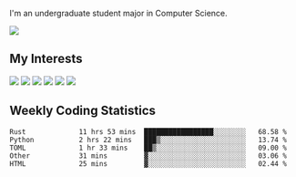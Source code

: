 I'm an undergraduate student major in Computer Science.

![](https://github-readme-stats.vercel.app/api?username=littzhch&theme=radical)

## My Interests

![](https://img.shields.io/badge/Python-3776AB?style=flat&labelColor=FFD43B&logoColor=3776AB&logo=python)
![](https://img.shields.io/badge/C-00599C?style=flat&labelColor=01427d&logoColor=6295cb&logo=c)
![](https://img.shields.io/badge/Rust-ffffff?style=flat&labelColor=ffffff&logoColor=000000&logo=rust)
![](https://img.shields.io/badge/LaTeX-008080?style=flat&labelColor=eeece5&logoColor=008080&logo=latex)
![](https://img.shields.io/badge/OpenGL-5487b2?style=flat&labelColor=ffffff&logoColor=5487b2&logo=opengl)
![](https://img.shields.io/badge/archlinux-1793d1?style=flat&labelColor=333333&logoColor=1793d1&logo=archlinux)

## Weekly Coding Statistics
<!--START_SECTION:waka-->

```text
Rust             11 hrs 53 mins  █████████████████░░░░░░░░   68.58 %
Python           2 hrs 22 mins   ███▒░░░░░░░░░░░░░░░░░░░░░   13.74 %
TOML             1 hr 33 mins    ██▒░░░░░░░░░░░░░░░░░░░░░░   09.00 %
Other            31 mins         ▓░░░░░░░░░░░░░░░░░░░░░░░░   03.06 %
HTML             25 mins         ▓░░░░░░░░░░░░░░░░░░░░░░░░   02.44 %
```

<!--END_SECTION:waka-->
